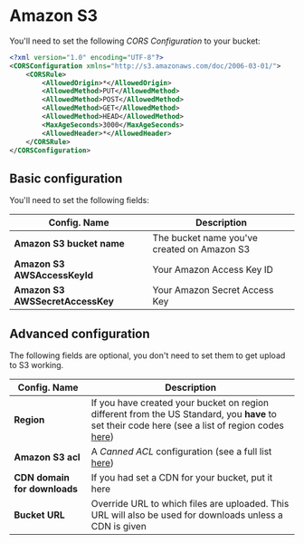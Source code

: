 # Amazon S3

You'll need to set the following _CORS Configuration_ to your bucket:

```xml
<?xml version="1.0" encoding="UTF-8"?>
<CORSConfiguration xmlns="http://s3.amazonaws.com/doc/2006-03-01/">
	<CORSRule>
		<AllowedOrigin>*</AllowedOrigin>
		<AllowedMethod>PUT</AllowedMethod>
		<AllowedMethod>POST</AllowedMethod>
		<AllowedMethod>GET</AllowedMethod>
		<AllowedMethod>HEAD</AllowedMethod>
		<MaxAgeSeconds>3000</MaxAgeSeconds>
		<AllowedHeader>*</AllowedHeader>
	</CORSRule>
</CORSConfiguration>
```

## Basic configuration

You'll need to set the following fields:

Config. Name | Description
------------ | -------------
**Amazon S3 bucket name** | The bucket name you've created on Amazon S3
**Amazon S3 AWSAccessKeyId** | Your Amazon Access Key ID
**Amazon S3 AWSSecretAccessKey** | Your Amazon Secret Access Key


## Advanced configuration

The following fields are optional, you don't need to set them to get upload to S3 working.

Config. Name | Description
------------ | -------------
**Region** | If you have created your bucket on region different from the US Standard, you **have** to set their code here (see a list of region codes [here](http://docs.aws.amazon.com/AWSEC2/latest/UserGuide/using-regions-availability-zones.html#concepts-available-regions))
**Amazon S3 acl** | A _Canned ACL_ configuration (see a full list [here](http://docs.aws.amazon.com/AmazonS3/latest/dev/acl-overview.html#canned-acl))
**CDN domain for downloads** | If you had set a CDN for your bucket, put it here
**Bucket URL** | Override URL to which files are uploaded. This URL will also be used for downloads unless a CDN is given
